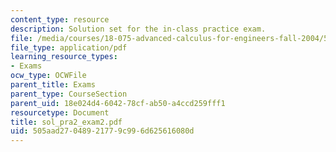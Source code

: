 ```yaml
---
content_type: resource
description: Solution set for the in-class practice exam.
file: /media/courses/18-075-advanced-calculus-for-engineers-fall-2004/505aad27048921779c996d625616080d_sol_pra2_exam2.pdf
file_type: application/pdf
learning_resource_types:
- Exams
ocw_type: OCWFile
parent_title: Exams
parent_type: CourseSection
parent_uid: 18e024d4-6042-78cf-ab50-a4ccd259fff1
resourcetype: Document
title: sol_pra2_exam2.pdf
uid: 505aad27-0489-2177-9c99-6d625616080d
---
```

